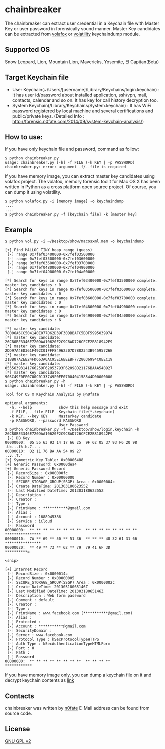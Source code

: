 chainbreaker
============

The chainbreaker can extract user credential in a Keychain file with Master Key or user password in forensically sound manner.
Master Key candidates can be extracted from [volafox](https://github.com/n0fate/volafox) or [volatility](https://github.com/volatilityfoundation/volatility) keychaindump module.

## Supported OS
Snow Leopard, Lion, Mountain Lion, Mavericks, Yosemite, El Capitan(Beta)

## Target Keychain file
* User Keychain(~/Users/[username]/Library/Keychains/login.keychain) : It has user id/password about installed application, ssh/vpn, mail, contacts, calendar and so on. It has key for call history decryption too.
* System Keychain(/Library/Keychains/System.keychain) : It has WiFi password registered by local machine and several certifications and public/private keys. (Detailed Info : http://forensic.n0fate.com/2014/09/system-keychain-analysis/)

## How to use:

If you have only keychain file and password, command as follow:

    $ python chainbreaker.py 
    usage: chainbreaker.py [-h] -f FILE (-k KEY | -p PASSWORD)
    chainbreaker.py: error: argument -f/--file is required


If you have memory image, you can extract master key candidates using volafox project. The volafox, memory forensic toolit for Mac OS X has been written in Python as a cross platform open source project. Of course, you can dump it using volatility.

    $ python volafox.py -i [memory image] -o keychaindump
    ....
    ....
    $ python chainbreaker.py -f [keychain file] -k [master key]


## Example
    $ python vol.py -i ~/Desktop/show/macosxml.mem -o keychaindump
    
    [+] Find MALLOC_TINY heap range (guess)
     [-] range 0x7fef03400000-0x7fef03500000
     [-] range 0x7fef03500000-0x7fef03600000
     [-] range 0x7fef03600000-0x7fef03700000
     [-] range 0x7fef04800000-0x7fef04900000
     [-] range 0x7fef04900000-0x7fef04a00000
    
    [*] Search for keys in range 0x7fef03400000-0x7fef03500000 complete. master key candidates : 0
    [*] Search for keys in range 0x7fef03500000-0x7fef03600000 complete. master key candidates : 0
    [*] Search for keys in range 0x7fef03600000-0x7fef03700000 complete. master key candidates : 0
    [*] Search for keys in range 0x7fef04800000-0x7fef04900000 complete. master key candidates : 0
    [*] Search for keys in range 0x7fef04900000-0x7fef04a00000 complete. master key candidates : 6
    
    [*] master key candidate: 78006A6CC504140E077D62D39F30DBBAFC5BDF5995039974
    [*] master key candidate: 26C80BE3346E720DAA10620F2C9C8AD726CFCE2B818942F9
    [*] master key candidate: 2DD97A4ED361F492C01FFF84962307D7B82343B94595726E
    [*] master key candidate: 21BB87A2EB24FD663A0AC95E16BEEBF7728036994C0EEC19
    [*] master key candidate: 05556393141766259F62053793F62098D21176BAAA540927
    [*] master key candidate: 903C49F0FE0700C0133749F0FE0700404158544D00000000
    $ python chainbreaker.py -h
    usage: chainbreaker.py [-h] -f FILE (-k KEY | -p PASSWORD)
    
    Tool for OS X Keychain Analysis by @n0fate
    
    optional arguments:
      -h, --help            show this help message and exit
      -f FILE, --file FILE  Keychain file(*.keychain)
      -k KEY, --key KEY     Masterkey candidate
      -p PASSWORD, --password PASSWORD
                            User Password 
    $ python chainbreaker.py -f ~/Desktop/show/login.keychain -k 26C80BE3346E720DAA10620F2C9C8AD726CFCE2B818942F9
     [-] DB Key
    00000000:  05 55 63 93 14 17 66 25  9F 62 05 37 93 F6 20 98  .Uc...f%.b.7.. .
    00000010:  D2 11 76 BA AA 54 09 27                                                   ..v..T.'
    [+] Symmetric Key Table: 0x00006488
    [+] Generic Password: 0x0000dea4
    [+] Generic Password Record
     [-] RecordSize : 0x000000fc
     [-] Record Number : 0x00000000
     [-] SECURE_STORAGE_GROUP(SSGP) Area : 0x0000004c
     [-] Create DateTime: 20130318062355Z
     [-] Last Modified DateTime: 20130318062355Z
     [-] Description : 
     [-] Creator : 
     [-] Type : 
     [-] PrintName : ***********@gmail.com
     [-] Alias : 
     [-] Account : 1688945386
     [-] Service : iCloud
     [-] Password
    00000000:  ** ** ** ** ** ** ** **  ** ** ** ** ** ** ** **  ****************
    00000010:  7A ** 69 ** 50 ** 51 36  ** ** ** 48 32 61 31 66  ****************
    00000020:  ** 49 ** 73 ** 62 ** 79  79 41 6F 3D              **********=
    
    <snip>
    
    [+] Internet Record
     [-] RecordSize : 0x0000014c
     [-] Record Number : 0x00000005
     [-] SECURE_STORAGE_GROUP(SSGP) Area : 0x0000002c
     [-] Create DateTime: 20130318065146Z
     [-] Last Modified DateTime: 20130318065146Z
     [-] Description : Web form password
     [-] Comment : default
     [-] Creator : 
     [-] Type : 
     [-] PrintName : www.facebook.com (***********@gmail.com)
     [-] Alias : 
     [-] Protected : 
     [-] Account : ***********@gmail.com
     [-] SecurityDomain : 
     [-] Server : www.facebook.com
     [-] Protocol Type : kSecProtocolTypeHTTPS
     [-] Auth Type : kSecAuthenticationTypeHTMLForm
     [-] Port : 0
     [-] Path : 
     [-] Password
    00000000:  ** ** ** ** ** ** ** **  ** ** ** **              ************

If you have memory image only, you can dump a keychain file on it and decrypt keychain contents as [link](https://gist.github.com/n0fate/790428d408d54b910956)


## Contacts
chainbreaker was written by [n0fate](http://twitter.com/n0fate)
E-Mail address can be found from source code.

## License
[GNU GPL v2](http://www.gnu.org/licenses/old-licenses/gpl-2.0.html)
